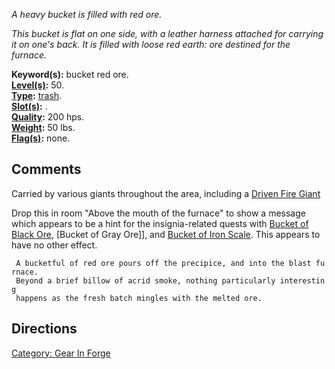 *A heavy bucket is filled with red ore.*

*This bucket is flat on one side, with a leather harness attached for
carrying it on one's back. It is filled with loose red earth: ore
destined for the furnace.*

**Keyword(s):** bucket red ore.  
**[Level(s)](Object_Level.md "wikilink"):** 50.  
**[Type](:Category:_Object_Types.md "wikilink"):**
[trash](:Category:_Trash.md "wikilink").  
**[Slot(s)](Object_Slots.md "wikilink"):** .  
**[Quality](Object_Quality.md "wikilink"):** 200 hps.  
**[Weight](Object_Weight.md "wikilink"):** 50 lbs.  
**[Flag(s)](:Category:_Object_Flags.md "wikilink"):** none.  

## Comments

Carried by various giants throughout the area, including a [Driven Fire
Giant](Driven_Fire_Giant "wikilink")

Drop this in room "Above the mouth of the furnace" to show a message
which appears to be a hint for the insignia-related quests with [Bucket
of Black Ore](Bucket_of_Black_Ore "wikilink"), \[Bucket of Gray Ore\]\],
and [Bucket of Iron Scale](Bucket_of_Iron_Scale "wikilink"). This
appears to have no other effect.

` A bucketful of red ore pours off the precipice, and into the blast furnace.`  
` Beyond a brief billow of acrid smoke, nothing particularly interesting`  
` happens as the fresh batch mingles with the melted ore.`

## Directions

[Category: Gear In Forge](Category:_Gear_In_Forge "wikilink")
